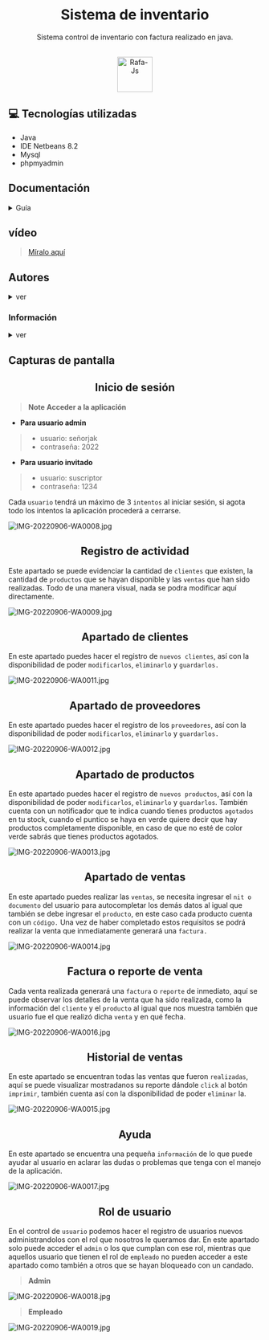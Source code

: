 <h1 align="center"> Sistema de inventario </h1>

<p align="center"> Sistema control de inventario con factura realizado en java.</p>

<div align="center" style="display: inline_block"><br>
<img align="center" alt="Rafa-Js" height="70" width="70" src="https://cdn.jsdelivr.net/gh/devicons/devicon/icons/java/java-original.svg" />
</div>

## 💻 Tecnologías utilizadas
- Java
- IDE Netbeans 8.2
- Mysql
- phpmyadmin   

## Documentación
<details>
<summary>Guía</summary>

- [Inicio de sesión](https://github.com/XGilmar/Sistema-de-inventario-java#inicio-de-sesi%C3%B3n)
- [Registro de actividad](https://github.com/XGilmar/Sistema-de-inventario-java#registro-de-actividad )
- [Apartado de clientes](https://github.com/XGilmar/Sistema-de-inventario-java#apartado-de-clientes )
- [Apartado de proveedor](https://github.com/XGilmar/Sistema-de-inventario-java#apartado-de-proveedores )
- [Apartado de productos](https://github.com/XGilmar/Sistema-de-inventario-java#apartado-de-productos )
- [Apartado de ventas](https://github.com/XGilmar/Sistema-de-inventario-java#apartado-de-ventas )
- [Factura](https://github.com/XGilmar/Sistema-de-inventario-java#factura-o-reporte-de-venta )
- [Historial de ventas](https://github.com/XGilmar/Sistema-de-inventario-java#historial-de-ventas )
- [Ayuda](https://github.com/XGilmar/Sistema-de-inventario-java#ayuda)
- [Rol de usuario](https://github.com/XGilmar/Sistema-de-inventario-java#rol-de-usuario)
</details>

## vídeo

> [Míralo aquí](https://youtu.be/8AQHI-jKS54)

## Autores
<details>

<summary>ver</summary>

> [@Gilmar Escudero](https://www.github.com/XGilmar)
</details>

### Información
<details>

<summary>ver</summary>

> __Note__
> - El proyecto está a la venta si lo deseas. 
> - Esto es con el fin de conseguir una nueva computadora, para realizar mis proyectos y guiarlos con tutoriales.
> - [Contáctame aquí](https://wa.me/573106236081)

</details>

## Capturas de pantalla

<h2 align="center">Inicio de sesión</h2>

> __Note__
> **Acceder a la aplicación**
- **Para usuario admin**
> - usuario: señorjak
> - contraseña: 2022
- **Para usuario invitado**
> - usuario: suscriptor
> - contraseña: 1234


 Cada `usuario` tendrá un máximo de 3 `intentos` al iniciar sesión, si agota todo los intentos la aplicación procederá a cerrarse.

![IMG-20220906-WA0008.jpg](assets/IMG-20220906-WA0008.jpg)

<h2 align="center"> Registro de actividad</h2>

 Este apartado se puede evidenciar la cantidad de `clientes` que existen, la cantidad de `productos` que se hayan disponible y las `ventas` que han sido realizadas. Todo de una manera visual, nada se podra modificar aquí directamente.

![IMG-20220906-WA0009.jpg](assets/IMG-20220906-WA0009.jpg)

<h2 align="center"> Apartado de clientes</h2>

 En este apartado puedes hacer el registro de `nuevos clientes`, así con la disponibilidad de poder `modificarlos`, `eliminarlo` y `guardarlos.`

![IMG-20220906-WA0011.jpg](assets/IMG-20220906-WA0011.jpg)

<h2 align="center">Apartado de proveedores</h2>

 En este apartado puedes hacer el registro de los `proveedores`, así con la disponibilidad de poder `modificarlos`, `eliminarlo` y `guardarlos.`

![IMG-20220906-WA0012.jpg](assets/IMG-20220906-WA0012.jpg)

<h2 align="center">Apartado de productos</h2>

 En este apartado puedes hacer el registro de `nuevos productos`, así con la disponibilidad de poder `modificarlos`, `eliminarlo` y `guardarlos`.
También cuenta con un notificador que te indica cuando tienes productos `agotados` en tu stock, cuando el puntico se haya en verde quiere decir que hay productos completamente disponible, en caso de que no esté de color verde sabrás que tienes productos agotados.


![IMG-20220906-WA0013.jpg](assets/IMG-20220906-WA0013.jpg)

<h2 align="center"> Apartado de ventas</h2>

 En este apartado puedes realizar las `ventas`, se necesita ingresar el `nit o documento` del usuario para autocompletar los demás datos al igual que también se debe ingresar el `producto`, en este caso cada producto cuenta con un `código.` Una vez de haber completado estos requisitos se podrá realizar la venta que inmediatamente generará una `factura.`

![IMG-20220906-WA0014.jpg](assets/IMG-20220906-WA0014.jpg)

<h2 align="center">Factura o reporte de venta</h2>

 Cada venta realizada generará una `factura` o `reporte` de inmediato, aquí se puede observar los detalles de la venta que ha sido realizada, como la información del `cliente` y el `producto` al igual que nos muestra también que usuario fue el que realizó dicha `venta` y en qué fecha.

![IMG-20220906-WA0016.jpg](assets/IMG-20220906-WA0016.jpg)

<h2 align="center">Historial de ventas</h2>

 En este apartado se encuentran todas las ventas que fueron `realizadas`, aquí se puede visualizar mostradanos su reporte dándole `click` al botón `imprimir`, también cuenta así con la disponibilidad de poder `eliminar` la.

![IMG-20220906-WA0015.jpg](assets/IMG-20220906-WA0015.jpg)

<h2 align="center"> Ayuda</h2>

 En este apartado se encuentra una pequeña `información` de lo que puede ayudar al usuario en aclarar las dudas o problemas que tenga con el manejo de la aplicación.

![IMG-20220906-WA0017.jpg](assets/IMG-20220906-WA0017.jpg)

<h2 align="center"> Rol de usuario</h2>

 En el control de `usuario` podemos hacer el registro de usuarios nuevos administrandolos con el rol que nosotros le queramos dar. En este apartado solo puede acceder el `admin` o los que cumplan con ese rol, mientras que aquellos usuario que tienen el rol de `empleado` no pueden acceder a este apartado como también a otros que se hayan bloqueado con un candado.

> **Admin**

![IMG-20220906-WA0018.jpg](assets/IMG-20220906-WA0018.jpg)
> **Empleado**

![IMG-20220906-WA0019.jpg](assets/IMG-20220906-WA0019.jpg)
